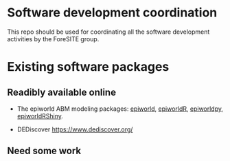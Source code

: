 # Software development coordination

This repo should be used for coordinating all the software development activities by the ForeSITE group.

# Existing software packages

## Readibly available online

- The epiworld ABM modeling packages: [epiworld](https://github.com/UofUEpiBio/epiworld), [epiworldR](https://github.com/UofUEpiBio/epiworldR), [epiworldpy](https://github.com/UofUEpiBio/epiworldpy), [epiworldRShiny](https://github.com/UofUEpiBio/epiworldRShiny).

- DEDiscover https://www.dediscover.org/

## Need some work


